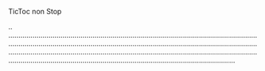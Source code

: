 TicToc non Stop

..
.....................................................................................................................................................................................................................................................................................................................................................................................................................................................................................................